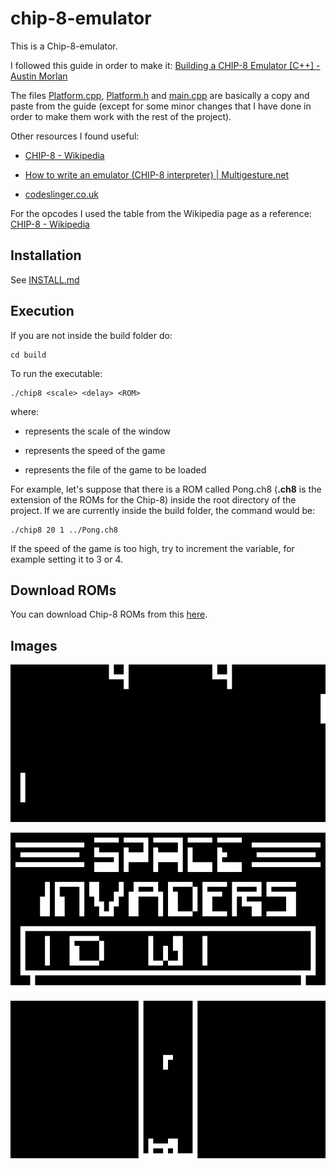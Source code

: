 # chip-8-emulator

This is a Chip-8-emulator.

I followed this guide in order to make it: [Building a CHIP-8 Emulator [C&#43;&#43;] - Austin Morlan](https://austinmorlan.com/posts/chip8_emulator/)

The files [Platform.cpp](src/Platform.cpp), [Platform.h](src/Platform.h) and [main.cpp](src/main.cpp) are basically a copy and paste from the guide (except for some minor changes that I have done in order to make them work with the rest of the project).

Other resources I found useful:

- [CHIP-8 - Wikipedia](https://en.wikipedia.org/wiki/CHIP-8)

- [How to write an emulator (CHIP-8 interpreter) | Multigesture.net](https://multigesture.net/articles/how-to-write-an-emulator-chip-8-interpreter/)

- [codeslinger.co.uk](http://www.codeslinger.co.uk/pages/projects/chip8.html)

For the opcodes I used the table from the Wikipedia page as a reference: [CHIP-8 - Wikipedia](https://en.wikipedia.org/wiki/CHIP-8#Opcode_table)

## Installation

See [INSTALL.md](INSTALL.md)

## Execution

If you are not inside the build folder do:

```shell
cd build
```

To run the executable:

```shell
./chip8 <scale> <delay> <ROM>
```

where:

- <scale> represents the scale of the window

- <delay> represents the speed of the game

- <ROM> represents the file of the game to be loaded

For example, let's suppose that there is a ROM called Pong.ch8 (**.ch8** is the extension of the ROMs for the Chip-8) inside the root directory of the project. If we are currently inside the build folder, the command would be:

```shell
./chip8 20 1 ../Pong.ch8
```

If the speed of the game is too high, try to increment the <delay> variable, for example setting it to 3 or 4.

## Download ROMs

You can download Chip-8 ROMs from this [here](https://github.com/dmatlack/chip8/tree/master/roms/games).

## Images

![pong](docs/pong.png)

![space_invaders](docs/space_invaders.png)

![tetris](docs/tetris.png)
